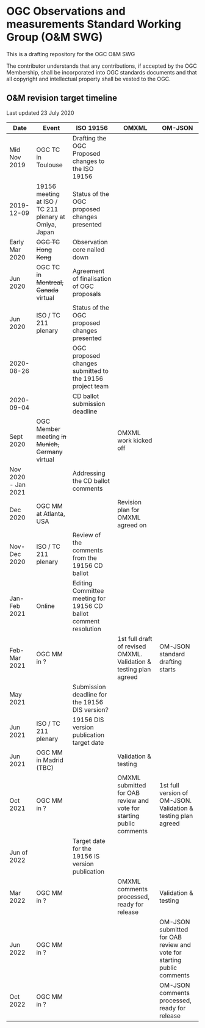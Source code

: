 # OGC Observations and measurements Standard Working Group (O&M SWG)
This is a drafting repository for the OGC O&amp;M SWG

The contributor understands that any contributions, if accepted by the OGC Membership, shall be incorporated into OGC standards documents and that all copyright and intellectual property shall be vested to the OGC.

## O&M revision target timeline
Last updated 23 July 2020

| Date        | Event | ISO 19156                     | OMXML | OM-JSON |
| ------------|-------|------------------------------ |-------|---------|
| Mid Nov 2019  | OGC TC in Toulouse | Drafting the OGC Proposed changes to the ISO 19156 ||
| 2019-12-09    | 19156 meeting at ISO / TC 211 plenary at Omiya, Japan     |Status of the OGC proposed  changes presented||
| Early Mar 2020 | ~~OGC TC Hong Kong~~ | Observation core nailed down | | |
| Jun 2020 | OGC TC ~~in Montreal, Canada~~ virtual | Agreement of finalisation of OGC proposals | |  |
| Jun 2020   | ISO / TC 211 plenary  | Status of the OGC proposed changes presented |
| 2020-08-26 | | OGC proposed changes submitted to the 19156 project team|
| 2020-09-04  | | CD ballot submission deadline |
| Sept 2020 | OGC Member meeting ~~in Munich, Germany~~ virtual | | OMXML work kicked off |
| Nov 2020 - Jan 2021 | | Addressing the CD ballot comments |
| Dec 2020 | OGC MM at Atlanta, USA | | Revision plan for OMXML agreed on |
| Nov-Dec 2020 | ISO / TC 211 plenary | Review of the comments from the 19156 CD ballot |
| Jan-Feb 2021 | Online | Editing Committee meeting for 19156 CD ballot comment resolution |
| Feb-Mar 2021 | OGC MM in ? | |1st full draft of revised OMXML. Validation & testing plan agreed  |OM-JSON standard drafting starts
| May 2021 | | Submission deadline for the 19156 DIS version? |
| Jun 2021 | ISO / TC 211 plenary  | 19156 DIS version publication target date |
| Jun 2021 | OGC MM in Madrid (TBC) | | Validation & testing| |
| Oct 2021 | OGC MM in ? | |OMXML submitted for OAB review and vote for starting public comments | 1st full version of OM-JSON. Validation & testing plan agreed|
| Jun of 2022 | |Target date for the 19156 IS version publication |
| Mar 2022 | OGC MM in ? | | OMXML comments processed, ready for release | Validation & testing|
| Jun 2022 | OGC MM in ? ||| OM-JSON submitted for OAB review and vote for starting public comments
| Oct 2022 | OGC MM in ? ||| OM-JSON comments processed, ready for release
